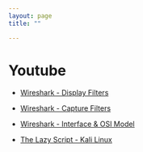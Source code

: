 ```yaml
---
layout: page
title: ""

---
```


# Youtube

* [Wireshark - Display Filters](https://youtu.be/6ywAHXEOHZE)

* [Wireshark - Capture Filters](https://youtu.be/XrngOSIsxko)

* [Wireshark - Interface & OSI Model](https://youtu.be/-nigBR-LCAQ)

* [The Lazy Script - Kali Linux](https://youtu.be/oBpo5sElrMY)




